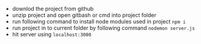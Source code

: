 - downlod the project from github
- unzip project and open gitbash or cmd into project folder
- run following command to install node modules used in project
  `npm i`
- run project in to current folder by following command
  `nodemon server.js`
- hit server using `localhost:3000`
